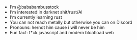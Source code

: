 -  I’m @bababambusstock
-  I’m interested in darknet shit/rust/AI
-  I’m currently learning rust
-  You can not reach metally but otherwise you can on Discord
-  Pronouns: he/not him cause i will never be him
-  Fun fact: f*ck javascript and modern bloatload web
